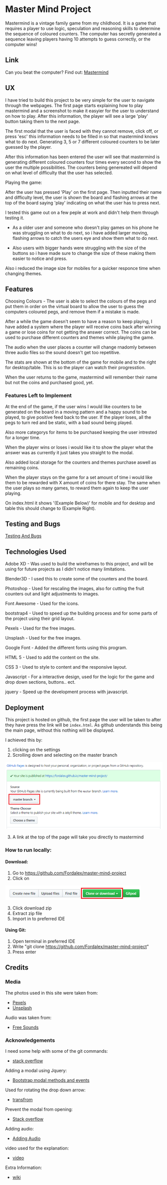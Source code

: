 # Master Mind Project

Mastermind is a vintage family game from my childhood. It is a game that requires a player to use logic, speculation and reasoning skills to determine the sequence of coloured counters. The computer has secretly generated a sequence leaving players having 10 attempts to guess correctly, or the computer wins!

## Link

Can you beat the computer? Find out: [Mastermind](https://fordalex.github.io/mastermind-project/)

## UX

I have tried to build this project to be very simple for the user to navigate through the webpages. The first page starts explaining how to play mastermind and a screenshot to make it easyier for the user to understand on how to play. After this information, the player will see a large 'play' button taking them to the next page.

The first modal that the user is faced with they cannot remove, click off, or press 'esc' this information needs to be filled in so that mastermind knows what to do next. Generating 3, 5 or 7 different coloured counters to be later guessed by the player.

After this information has been entered the user will see that mastermind is generating different coloured counters four times every second to show the user the multiple possibilities. The counters being genereated will depend on what level of difficulty that the user has selected.

Playing the game:

After the user has pressed 'Play' on the first page. Then inputted their name and difficulty level, the user is shown the board and flashing arrows at the top of the board saying 'play' indicating on what the user has to press next.

I tested this game out on a few peple at work and didn't help them through testing it.

* As a older user and someone who doesn't play games on his phone he was struggling on what to do next, so i have added larger moving, flashing arrows to catch the users eye and show them what to do next.

* Also users with bigger hands were struggling with the size of the buttons so i have made sure to change the size of these making them easier to notice and press.

Also i reduced the image size for mobiles for a quicker responce time when changing themes.

## Features

Choosing Colours - The user is able to select the colours of the pegs and put them in order on the virtual board to allow the user to guess the computers coloured pegs, and remove them if a mistake is made.

After a while the game doesn't seem to have a reason to keep playing, I have added a system where the player will receive coins back after winning a game or lose coins for not getting the answer correct. The coins can be used to purchase different counters and themes while playing the game.

The audio when the user places a counter will change rnadomly between three audio files so the sound doesn't get too repetitive.

The stats are shown at the bottom of the game for mobile and to the right for desktop/table. This is so the player can watch their progresstion.

When the user returns to the game, mastermind will remember their name but not the coins and purchased good, yet.

### Features Left to Implement

At the end of the game, if the user wins I would like counters to be generated on the board in a moving pattern and a happy sound to be played, to give positive feed back to the user. If the player loses, all the pegs to turn red and be static, with a bad sound being played.

Also more categorys for items to be purchased keeping the user intrested for a longer time. 

When the player wins or loses i would like it to show the player what the answer was as currently it just takes you straight to the modal.

Also added local storage for the counters and themes purchase aswell as remaining coins.

When the player stays on the game for a set amount of time i would like them to be rewarded with X amount of coins for there stay. The same when the user plays so many games, to reward them again to keep the user playing.

On index.html it shows '(Example Below)' for mobile and for desktop and table this should change to (Example Right).

## Testing and Bugs

[Testing And Bugs](https://github.com/Fordalex/master-mind-project/blob/master/testing-bugs.md)

## Technologies Used

Adobe XD - Was used to build the wireframes to this project, and will be using for future projects as I didn't notice many limitations.

Blender3D - I used this to create some of the counters and the board.

Photoshop - Used for rescaling the images, also for cutting the fruit counters out and light adjustments to images.

Font Awesome - Used for the icons.

bootstrap4 - Used to speed up the building process and for some parts of the project using their grid layout.

Pexels - Used for the free images.

Unsplash - Used for the free images.

Google Font - Added the different fonts using this program.

HTML 5 - Used to add the content on the site.

CSS 3 - Used to style to content and the responsive layout.

Javascript - For a interactive design, used for the logic for the game and drop down sections, buttons.. ect.

jquery - Speed up the development process with javascript.

## Deployment

This project is hosted on github, the first page the user will be taken to after they have press the link will be `index.html`. As github understands this being the main page, without this nothing will be displayed.

I achieved this by:

1. clicking on the settings
2. Scrolling down and selecting on the master branch

![Master Branch](https://github.com/Fordalex/master-mind-project/blob/master/readme/deployment.png "Master branch")

3. A link at the top of the page will take you directly to mastermind

### How to run locally:

#### Download:

1. Go to https://github.com/Fordalex/master-mind-project
2. Click on 

![clone or download](https://github.com/Fordalex/master-mind-project/blob/master/readme/clone-or-download.png "clone or download")

3. Click download zip
4. Extract zip file
5. Import in to preferred IDE

#### Using Git:

1. Open terminal in preferred IDE
2. Write "git clone https://github.com/Fordalex/master-mind-project"
3. Press enter

## Credits

### Media

The photos used in this site were taken from:

* [Pexels](https://www.pexels.com/)
* [Unsplash](https://unsplash.com/)

Audio was taken from:

* [Free Sounds](https://freesound.org/)

### Acknowledgements

I need some help with some of the git commands:

* [stack overflow](https://stackoverflow.com/questions/10510462/force-git-push-to-overwrite-remote-files)

Adding a modal using Jquery:

* [Bootstrap modal methods and events](https://www.youtube.com/watch?v=1yrTszHY-mQ)

Used for rotating the drop down arrow:

* [transfrom](https://stackoverflow.com/questions/21919044/css3-transition-on-click-using-pure-css)

Prevent the modal from opening:

* [Stack overflow](https://stackoverflow.com/questions/16152073/prevent-bootstrap-modal-from-disappearing-when-clicking-outside-or-pressing-esca)

Adding audio:

* [Adding Audio](https://www.youtube.com/watch?v=p4OHVJxd2FI)

video used for the explanation:

* [video](https://www.youtube.com/watch?v=dMHxyulGrEk)

Extra Information:

* [wiki](https://www.wikihow.com/Play-Mastermind)

